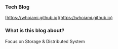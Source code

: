 ### Tech Blog
[https://whoiami.github.io](https://whoiami.github.io)
### What is this blog about? 
Focus on Storage & Distributed System
